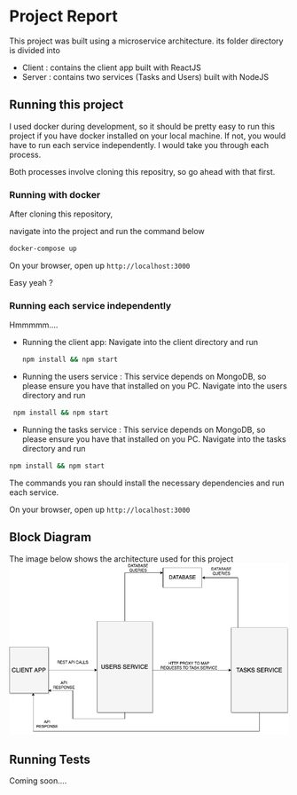 # Project Report

This project was built using a microservice architecture. its folder directory is divided into

- Client : contains the client app built with ReactJS
- Server : contains two services (Tasks and Users) built with NodeJS

## Running this project

I used docker during development, so it should be pretty easy to run this project if you have docker installed on your local machine. If not, you would have to run each service independently. I would take you through each process.

Both processes involve cloning this repositry, so go ahead with that first.

### Running with docker

After cloning this repository,

navigate into the project and run the command below

```bash
docker-compose up
```

On your browser, open up `http://localhost:3000`

Easy yeah ?

### Running each service independently

Hmmmmm....

- Running the client app: Navigate into the client directory and run
  ```bash
  npm install && npm start
  ```
- Running the users service : This service depends on MongoDB, so please ensure you have that installed on you PC. Navigate into the users directory and run

```bash
 npm install && npm start
```

- Running the tasks service : This service depends on MongoDB, so please ensure you have that installed on you PC. Navigate into the tasks directory and run

```bash
npm install && npm start
```

The commands you ran should install the necessary dependencies and run each service.

On your browser, open up `http://localhost:3000`

## Block Diagram

The image below shows the architecture used for this project
![Block Diagram of architecture](./block-diagram.png)

## Running Tests

Coming soon....
